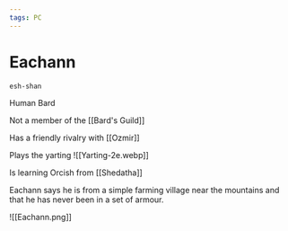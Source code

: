 ```yaml
---
tags: PC 
---
```

# Eachann
```
esh-shan
```

Human Bard

Not a member of the [[Bard's Guild]]

Has a friendly rivalry with [[Ozmir]]

Plays the yarting
![[Yarting-2e.webp]]

Is learning Orcish from [[Shedatha]]  

Eachann says he is from a simple farming village near the mountains and that he has never been in a set of armour.


![[Eachann.png]]